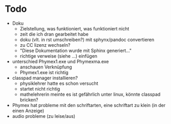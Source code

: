 # Todo

 - Doku
   - Zielstellung, was funktioniert, was funktioniert nicht
   - zeit die ich dran gearbeitet habe
   - doku (vlt. in rst umschreiben?) mit sphynx/pandoc convertieren
   - zu CC lizenz wechseln?
   - "Diese Dokumentation wurde mit Sphinx generiert..."
   - richtige verweise (siehe ...) einfügen
 - unterschied Phymex1.exe und Phymexma.exe
   - anschauen Verknüpfung
   - Phymex1.exe ist richtig
 - classpad manager installieren?
   - physiklehrer hatte es schon versucht
   - startet nicht richtig
   - mathelehrerin meinte es ist gefährlich unter linux, könnte classpad bricken?
 - Phymex hat probleme mit den schriftarten, eine schriftart zu klein (in der einen Anzeige)
 - audio probleme (zu leise/aus)
